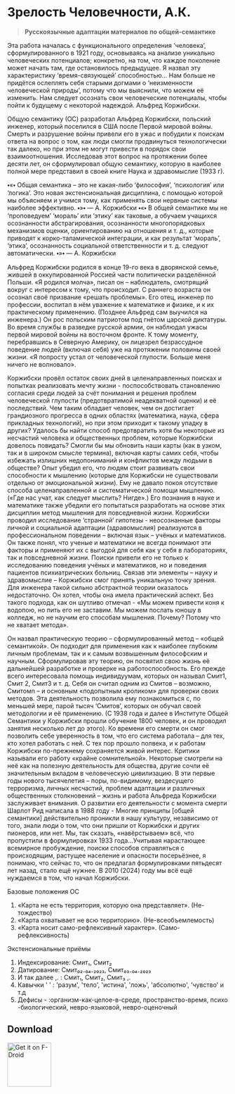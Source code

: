 Зрелость Человечности, А.К. 
=========

> **Русскоязычные адаптации материалов по общей-семантике**

  Эта работа началась с функционального определения ‘человека’, сформулированного в 1921 году, основываясь на анализе уникально человеческих потенциалов; конкретно, на том, что каждое поколение может начать там, где остановилось предыдущее. Я назвал эту характеристику ‘время-связующей’ способностью... Нам больше не придётся ослеплять себя старыми догмами о ‘неизменности человеческой природы’, потому что мы выяснили, что можем её изменить. Нам следует осознать свои человеческие потенциалы, чтобы пойти к будущему с некоторой надеждой.
  Альфред Коржибски.

  Общую семантику (ОС) разработал Альфред Коржибски, польский инженер, который поселился в США после Первой мировой войны. Смерть и разрушение войны привели его в ужас и побудили к поискам ответа на вопрос о том, как люди смогли продвинуться технологически так далеко, но при этом не могут привести в порядок свои взаимоотношения. Исследовав этот вопрос на протяжении более десяти лет, он сформулировал общую семантику, которую в наиболее полной мере представил в своей книге Наука и здравомыслие (1933 г).
  
  ⬩«⬩ Общая семантика – это не какая-либо ‘философия’, ‘психология’ или ‘логика’. Это новая экстенсиональная дисциплина, с помощью которой мы объясняем и учимся тому, как применять свои нервные системы наиболее эффективно. ⬩»⬩ — A. Коржибски
  ⬩«⬩ В общей семантике мы не ‘проповедуем’ ‘мораль’ или ‘этику’ как таковые, а обучаем учащихся осознанности абстрагирования, осознанности многопорядковых механизмов оценки, ориентированию на отношения и т. д., которые приводят к корко-таламической интеграции, и как результат ‘мораль’, ‘этика’, осознанность социальной ответственности и т. д. следуют автоматически. ⬩»⬩ — A. Коржибски
  
  Альфред Коржибски родился в конце 19-го века в дворянской семье, жившей в оккупированной Россией части политически разделённой Польши. «Я родился молча», писал он – наблюдатель, смотрящий вокруг с интересом к тому, что происходит. С раннего возраста он осознал своё призвание «решать проблемы». Его отец, инженер по профессии, воспитал в нём уважение к математике и физике, и к их практическому применению. (Позднее Альфред сам выучился на инженера.) Он рос польским патриотом под гнётом царской диктатуры. Во время службы в разведке русской армии, он наблюдал ужасы первой мировой войны на восточном фронте. К тому моменту, перебравшись в Северную Америку, он лицезрел безрассудное поведение людей (включая себя) уже на протяжении половины своей жизни. «Я попросту устал от человеческой глупости. Больше меня ничего не волновало».
  
  Коржибски провёл остаток своих дней в целенаправленных поисках и попытках реализовать мечту жизни - поспособствовать становлению согласия среди людей за счёт понимания и решения проблем человеческой глупости (предотвратимой неадекватной оценки) и её последствий. Чем таким обладает человек, чем он достигает грандиозного прогресса в одних областях (математика, наука, сфера прикладных технологий), но при этом приходит к такому упадку в других? Удалось бы найти способ предотвратить хотя бы некоторые из несчастий человека и общественных проблем, которые Коржибски довелось повидать? Смогли бы мы обновить наши карты (как в узком, так и в широком смысле термина), включая карты самих себя, чтобы избежать излишних недопониманий и конфликтов между людьми в обществе?
  Опыт убедил его, что людям стоит развивать свои способности к мышлению (которые для Коржибски не существовали отдельно от эмоциональной жизни). Ему не давало покоя отсутствие способа целенаправленной и систематической помощи мышлению. («Где нас учат, как следует мыслить? Нигде».) Его познания в науке и математике также убедили его попытаться разработать на основе этих дисциплин метод мышления для повседневной жизни.
  Коржибски проводил исследование ‘странной’ гипотезы - неосознанные факторы личной и социальной адаптации (здравомыслия) реализуются в профессиональном поведении – включая язык – учёных и математиков. Он также понял, что ученые и математики не всегда понимают эти факторы и применяют их с выгодой для себя как у себя в лабораториях, так и повседневной жизни. Поиски привели его не только к исследованию поведения учёных и математиков, но и поведения пациентов психиатрических больниц. Связав эти элементы – науку и здравомыслие – Коржибски смог принять уникальную точку зрения. Для инженера такой сильно абстрактной теории оказалось недостаточно. Он хотел, чтобы она имела практический аспект. Без такого подхода, как он шутливо отмечал - «Мы можем привести коня к водопою, но пить его не заставим. Мы можем послать юношу в колледж, но не научим его способам мышления. Почему? Потому что не хватает метода».
  
  Он назвал практическую теорию – сформулированный метод – «общей семантикой». Он подходит для применения как к наиболее глубоким личным проблемам, так и к самым возвышенным философским и научным. Сформулировав эту теорию, он посвятил свою жизнь её дальнейшей разработке и проверке на работоспособность. Его прежде всего интересовала помощь индивидуумам, которых он называл Смит1, Смит 2, Смит3 и т. д. Себя он считал одним из Смитов – возможно, Смитомn – и основным «подопытным кроликом» для проверки своих методов. Эта деятельность позволила ему познакомиться с, по меньшей мере, парой тысяч ‘Смитов’, которых он обучал своей методологии и её применению. (С 1938 года и далее в Институте Общей Семантики у Коржибски прошли обучение 1800 человек, и он проводил занятия несколько лет до этого). Ко времени его смерти он смог позволить себе уверенность в том, что его система работала – для тех, кто хотел работать с ней.
  С тех пор прошло полвека, и к работам Коржибски по-прежнему сохраняется живой интерес. Критики называли его работу «крайне сомнительной». Некоторые смотрели на неё как на полезную деятельность для общества, другие сочли её значительным вкладом в человеческую цивилизацию. В эти первые годы нового тысячелетия – поры, по-видимому, вездесущего терроризма, личных несчастий, проблем адаптации и различных общественных столкновений – жизнь и работа Альфреда Коржибски заслуживает внимания.
  О развитии его деятельности с момента смерти Шарлот Рид написала в 1988 году - Многие принципы [общей семантики] действительно проникли в нашу культуру, независимо от того, знали люди о том, что они пришли от Коржибски и других пионеров, или нет. Мы, так сказать, «навёрстываем» всё, что пропустили в формулировках 1933 года...Учитывая нарастающее всемирное пробуждение, поиски способов справляться с происходящим, растущее население и опасности посерьёзнее, я понимаю, что сейчас то, что он предлагал формулировками пятьдесят лет назад, стало ещё нужнее. 
  В 2010 (2024) году мы всё ещё нуждаемся в том, что начал Коржибски.

  Базовые положения ОС
   1. «Карта не есть территория, которую она представляет». (Не-тождество)
   2. «Карта охватывает не всю территорию». (Не-всеобъемлемость)
   3. «Карта носит само-рефлексивный характер». (Само-рефлексивность)

  Экстенсиональные приёмы
   1. Индексирование: Смит₁, Смит₂
   2. Датирование: Смит₀₂₋₀₄₋₂₀₂₃, Смит₀₃₋₀₄₋₂₀₂₃
   3. И так далее ,. : Смит₁, Смит₂, Смит₃ ,.
   4. Кавычки ' ' : 'разум', 'тело', 'истина', 'ложь', 'абсолютно', 'чувство' и т.д
   5. Дефисы - :организм-как-целое-в-среде, пространство-время, психо -биологический, невро-языковой, невро-оценочный


## Download 

<a href="https://f-droid.org/packages/com.timebinding.manhoodofhumanity" target="_blank">
<img src="https://f-droid.org/badge/get-it-on.png" alt="Get it on F-Droid" height="100"/></a>
